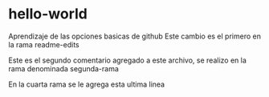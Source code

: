 # hello-world
Aprendizaje de las opciones basicas de github
Este cambio es el primero en la rama readme-edits

Este es el segundo comentario agregado a este archivo, se realizo en la rama denominada segunda-rama

En la cuarta rama se le agrega esta ultima linea
